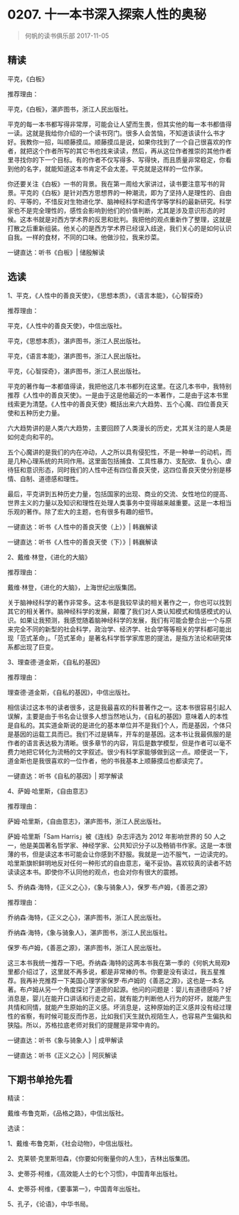# 0207. 十一本书深入探索人性的奥秘
> 何帆的读书俱乐部
2017-11-05

## 精读

平克，《白板》

推荐理由：

平克，《白板》，湛庐图书，浙江人民出版社。

平克的每一本书都写得非常厚，可能会让人望而生畏，但其实他的每一本书都值得一读。这就是我给你介绍的一个读书窍门。很多人会苦恼，不知道该读什么书才好。我教你一招，叫顺藤摸瓜。顺藤摸瓜是说，如果你找到了一个自己很喜欢的作者，就把这个作者所写的其它书也找来读读，然后，再从这位作者推崇的其他作者里寻找你的下一个目标。有的作者不仅写得多、写得快，而且质量非常稳定，你看到他的名字，就能知道这本书肯定不会太差。平克就是这样的一位作家。

你还要关注《白板》一书的背景。我在第一周给大家讲过，读书要注意写书的背景。平克的《白板》是针对西方思想界的一种潮流，即为了坚持人是理性的、自由的、平等的，不惜反对生物进化学、脑神经科学和遗传学等学科的最新研究。科学家也不是完全理性的，感性会影响到他们的价值判断，尤其是涉及意识形态的时候。这本书就是对西方学术界的反思和批判。我把他的观点重新作了整理，这就是打散之后重新组装。他关心的是西方学术界已经误入歧途，我们关心的是如何认识自我。一样的食材，不同的口味。他做沙拉，我来炒菜。

一键直达：听书《白板》| 储殷解读

## 选读

1、平克，《人性中的善良天使》，《思想本质》，《语言本能》，《心智探奇》

推荐理由：

平克，《人性中的善良天使》，中信出版社。

平克，《思想本质》，湛庐图书，浙江人民出版社。

平克，《语言本能》，湛庐图书，浙江人民出版社。

平克，《心智探奇》，湛庐图书，浙江人民出版社。

平克的著作每一本都值得读，我把他这几本书都列在这里。在这几本书中，我特别推荐《人性中的善良天使》。一是由于这是他最近的一本著作，二是由于这本书里线索更为清楚。《人性中的善良天使》概括出来六大趋势、五个心魔、四位善良天使和五种历史力量。

六大趋势讲的是人类六大趋势，主要回顾了人类漫长的历史，尤其关注的是人类是如何走向和平的。

五个心魔讲的是我们的内在冲动，人之所以具有侵犯性，不是一种单一的动机，而是几种心理系统的共同作用。这里面包括捕食、工具性暴力、支配欲、复仇心、虐待狂和意识形态，同时我们的人性中还有四位善良天使，这四位善良天使分别是移情、自制、道德感和理性。

最后，平克讲到五种历史力量，包括国家的出现、商业的交流、女性地位的提高、世界主义的力量以及知识和理性在处理人类事务中变得越来越重要。这是一本相当乐观的著作。除了宏大的主题，也有很多有趣的细节。

一键直达：听书《人性中的善良天使（上）》| 韩巍解读

一键直达：听书《人性中的善良天使（下）》| 韩巍解读

2、戴维·林登，《进化的大脑》

推荐理由：

戴维·林登，《进化的大脑》，上海世纪出版集团。

关于脑神经科学的著作非常多。这本书是我较早读的相关著作之一，你也可以找到其它的相关著作。脑神经科学的发展，颠覆了我们对人类认知模式和情感模式的认识。如果让我预测，我感觉随着脑神经科学的发展，我们有可能会整合出一个与原来完全不同的新型的社会科学，政治学、经济学、社会学等等相关的学科都可能出现「范式革命」。「范式革命」是著名科学哲学家库恩的提法，是指方法论和研究体系都出现了巨变。

3、理查德·道金斯，《自私的基因》

推荐理由：

理查德·道金斯，《自私的基因》，中信出版社。

相信读过这本书的读者很多，这是我最喜欢的科普著作之一。这本书很容易引起人误解，主要是由于书名会让很多人想当然地认为，《自私的基因》意味着人的本性是自私的。其实道金斯说的是进化的基本单位并不是我们个人，而是基因，个体只是基因的运载工具而已。我们不过是辆车，开车的是基因。这本书让我最佩服的是作者的语言表达极为清晰。很多章节的内容，背后是数学模型，但是作者可以毫不费力地把它转化为流畅的文字叙述。很少有科学家能够做到这一点。顺便说一下，道金斯也是我很喜欢的一位作者，他的书我基本上顺藤摸瓜也都读完了。

一键直达：听书《自私的基因》| 郑学解读

4、萨姆·哈里斯，《自由意志》

推荐理由：

萨姆·哈里斯，《自由意志》，湛庐图书，浙江人民出版社。

萨姆·哈里斯「Sam Harris」被《连线》杂志评选为 2012 年影响世界的 50 人之一，他是美国著名哲学家、神经学家、公共知识分子以及畅销书作家。这是一本很薄的书，但是读这本书可能会让你感到不舒服。我就是一边不服气，一边读完的。哈里斯旗帜鲜明地反对任何一种形式的自由意志，毫不妥协。喜欢较真的读者不妨读读这本书。即使你不认同他的观点，也会对你有很大的震撼。

5、乔纳森·海特，《正义之心》，《象与骑象人》，保罗·布卢姆，《善恶之源》

推荐理由：

乔纳森·海特，《正义之心》，湛庐图书，浙江人民出版社。

乔纳森·海特，《象与骑象人》，湛庐图书，浙江人民出版社。

保罗·布卢姆，《善恶之源》，湛庐图书，浙江人民出版社。

这三本书我统一推荐一下吧。乔纳森·海特的这两本书我在第一季的《何帆大局观》里都介绍过了，这里就不再多说，都是非常棒的书。你要是没有读过，我五星推荐。我再补充推荐一下美国心理学家保罗·布卢姆的《善恶之源》，这也是一本名著。布卢姆从另一个角度探讨了道德的起源。他问的问题是：婴儿有道德感吗？好消息是，婴儿在能开口讲话和行走之前，就有能力判断他人行为的好坏，就能产生共情和同情，就能产生原始的正义感。坏消息是，这种原始的正义感并没有经过理性的省察，有时候可能反而作恶，比如我们天生就仇视陌生人，也容易产生偏执和狭隘。所以，苏格拉底老师对我们的提醒是非常中肯的。

一键直达：听书《象与骑象人》| 成甲解读

一键直达：听书《正义之心》| 阿灰解读

## 下期书单抢先看

精读：

戴维·布鲁克斯，《品格之路》，中信出版社。

选读：

1、戴维·布鲁克斯，《社会动物》，中信出版社。

2、克莱顿·克里斯坦森，《你要如何衡量你的人生》，吉林出版集团。

3、史蒂芬·柯维，《高效能人士的七个习惯》，中国青年出版社。

4、史蒂芬·柯维，《要事第一》，中国青年出版社。

5、孔子，《论语》，中华书局。


